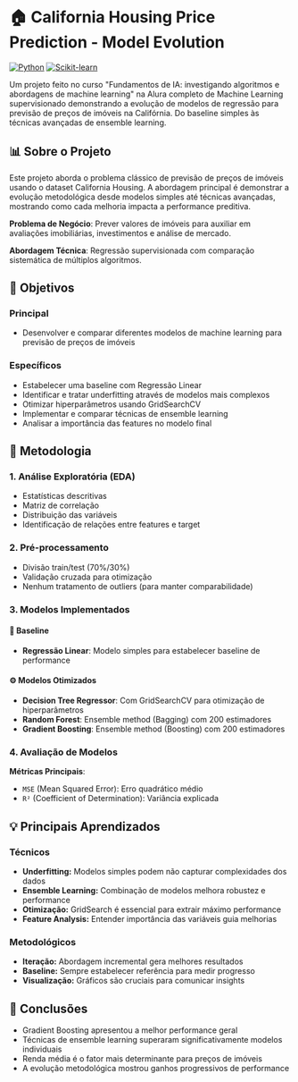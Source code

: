 # 🏠 California Housing Price Prediction - Model Evolution
[![Python](https://img.shields.io/badge/Python-3.8%2B-blue)](https://www.python.org/)
[![Scikit-learn](https://img.shields.io/badge/Scikit--learn-1.2%2B-orange)](https://scikit-learn.org/)

Um projeto feito no curso "Fundamentos de IA: investigando algoritmos e abordagens de machine learning" na Alura completo de Machine Learning supervisionado demonstrando a evolução de modelos de regressão para previsão de preços de imóveis na Califórnia. Do baseline simples às técnicas avançadas de ensemble learning.

## 📊 Sobre o Projeto

Este projeto aborda o problema clássico de previsão de preços de imóveis usando o dataset California Housing. A abordagem principal é demonstrar a evolução metodológica desde modelos simples até técnicas avançadas, mostrando como cada melhoria impacta a performance preditiva.

**Problema de Negócio**: Prever valores de imóveis para auxiliar em avaliações imobiliárias, investimentos e análise de mercado.

**Abordagem Técnica**: Regressão supervisionada com comparação sistemática de múltiplos algoritmos.

## 🎯 Objetivos

### Principal
- Desenvolver e comparar diferentes modelos de machine learning para previsão de preços de imóveis

### Específicos
- Estabelecer uma baseline com Regressão Linear
- Identificar e tratar underfitting através de modelos mais complexos
- Otimizar hiperparâmetros usando GridSearchCV
- Implementar e comparar técnicas de ensemble learning
- Analisar a importância das features no modelo final

## 🔧 Metodologia

### 1. Análise Exploratória (EDA)
- Estatísticas descritivas
- Matriz de correlação
- Distribuição das variáveis
- Identificação de relações entre features e target

### 2. Pré-processamento
- Divisão train/test (70%/30%)
- Validação cruzada para otimização
- Nenhum tratamento de outliers (para manter comparabilidade)

### 3. Modelos Implementados

#### 🎯 Baseline
- **Regressão Linear**: Modelo simples para estabelecer baseline de performance

#### ⚙️ Modelos Otimizados
- **Decision Tree Regressor**: Com GridSearchCV para otimização de hiperparâmetros
- **Random Forest**: Ensemble method (Bagging) com 200 estimadores
- **Gradient Boosting**: Ensemble method (Boosting) com 200 estimadores

### 4. Avaliação de Modelos
**Métricas Principais**:
- `MSE` (Mean Squared Error): Erro quadrático médio
- `R²` (Coefficient of Determination): Variância explicada

## 💡 Principais Aprendizados

### Técnicos
- **Underfitting:** Modelos simples podem não capturar complexidades dos dados
- **Ensemble Learning:** Combinação de modelos melhora robustez e performance
- **Otimização:** GridSearch é essencial para extrair máximo performance
- **Feature Analysis:** Entender importância das variáveis guia melhorias

### Metodológicos
- **Iteração:** Abordagem incremental gera melhores resultados
- **Baseline:** Sempre estabelecer referência para medir progresso
- **Visualização:** Gráficos são cruciais para comunicar insights

## 🎯 Conclusões
- Gradient Boosting apresentou a melhor performance geral
- Técnicas de ensemble learning superaram significativamente modelos individuais
- Renda média é o fator mais determinante para preços de imóveis
- A evolução metodológica mostrou ganhos progressivos de performance
